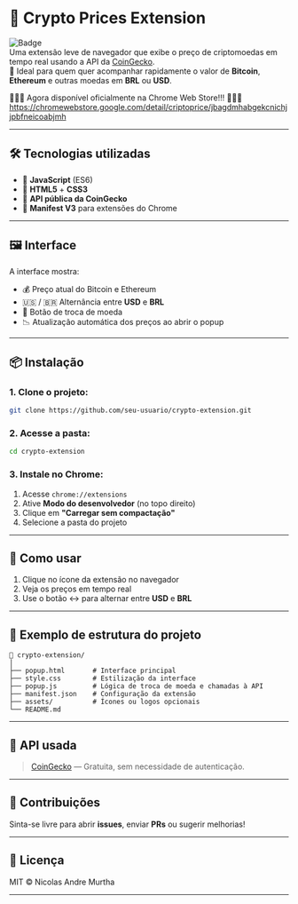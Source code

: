 # 💸 Crypto Prices Extension

![Badge](https://img.shields.io/badge/status-working-brightgreen)  
Uma extensão leve de navegador que exibe o preço de criptomoedas em tempo real usando a API da [CoinGecko](https://www.coingecko.com/).  
👀 Ideal para quem quer acompanhar rapidamente o valor de **Bitcoin**, **Ethereum** e outras moedas em **BRL** ou **USD**.

🚀🚀🚀 Agora disponível oficialmente na Chrome Web Store!!! 🚀🚀🚀
https://chromewebstore.google.com/detail/criptoprice/jbagdmhabgekcnichjjpbfneicoabjmh

---

## 🛠️ Tecnologias utilizadas

- 🧠 **JavaScript** (ES6)
- 🎨 **HTML5** + **CSS3**
- 🔁 **API pública da CoinGecko**
- 🧩 **Manifest V3** para extensões do Chrome

---

## 🖼️ Interface

A interface mostra:

- 💰 Preço atual do Bitcoin e Ethereum
- 🇺🇸 / 🇧🇷 Alternância entre **USD** e **BRL**
- 🔄 Botão de troca de moeda
- 📉 Atualização automática dos preços ao abrir o popup

---

## 📦 Instalação

### 1. Clone o projeto:

```bash
git clone https://github.com/seu-usuario/crypto-extension.git
```

### 2. Acesse a pasta:

```bash
cd crypto-extension
```

### 3. Instale no Chrome:

1. Acesse `chrome://extensions`
2. Ative **Modo do desenvolvedor** (no topo direito)
3. Clique em **"Carregar sem compactação"**
4. Selecione a pasta do projeto

---

## 🚀 Como usar

1. Clique no ícone da extensão no navegador
2. Veja os preços em tempo real
3. Use o botão ↔️ para alternar entre **USD** e **BRL**

---

## 🧪 Exemplo de estrutura do projeto

```
📁 crypto-extension/
│
├── popup.html       # Interface principal
├── style.css        # Estilização da interface
├── popup.js         # Lógica de troca de moeda e chamadas à API
├── manifest.json    # Configuração da extensão
├── assets/          # Ícones ou logos opcionais
└── README.md
```

---

## 🐸 API usada

> [CoinGecko](https://www.coingecko.com/en/api) — Gratuita, sem necessidade de autenticação.

---

## 🤝 Contribuições

Sinta-se livre para abrir **issues**, enviar **PRs** ou sugerir melhorias!

---

## 🪪 Licença

MIT © Nicolas Andre Murtha

---
